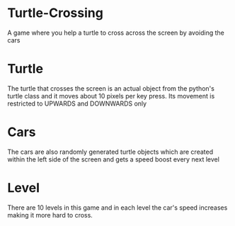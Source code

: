 # Turtle-Crossing
A game where you help a turtle to cross across the screen by avoiding the cars

# Turtle
The turtle that crosses the screen is an actual object from the python's turtle class and it moves about 10 pixels per key press. Its movement is restricted to UPWARDS and DOWNWARDS only

# Cars
The cars are also randomly generated turtle objects which are created within the left side of the screen and gets a speed boost every next level

# Level
There are 10 levels in this game and in each level the car's speed increases making it more hard to cross.
